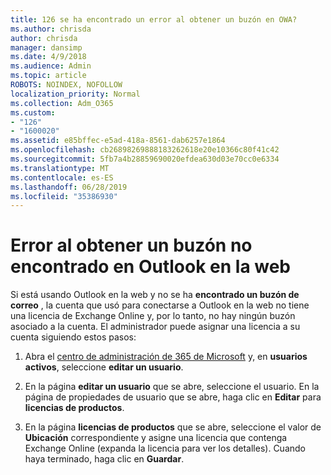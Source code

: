 ```yaml
---
title: 126 se ha encontrado un error al obtener un buzón en OWA?
ms.author: chrisda
author: chrisda
manager: dansimp
ms.date: 4/9/2018
ms.audience: Admin
ms.topic: article
ROBOTS: NOINDEX, NOFOLLOW
localization_priority: Normal
ms.collection: Adm_O365
ms.custom:
- "126"
- "1600020"
ms.assetid: e85bffec-e5ad-418a-8561-dab6257e1864
ms.openlocfilehash: cb26898269888183262618e20e10366c80f41c42
ms.sourcegitcommit: 5fb7a4b28859690020efdea630d03e70cc0e6334
ms.translationtype: MT
ms.contentlocale: es-ES
ms.lasthandoff: 06/28/2019
ms.locfileid: "35386930"
---
```

# <a name="getting-a-mailbox-not-found-error-in-outlook-on-the-web"></a>Error al obtener un buzón no encontrado en Outlook en la web

Si está usando Outlook en la web y no se ha **encontrado un buzón de correo** , la cuenta que usó para conectarse a Outlook en la web no tiene una licencia de Exchange Online y, por lo tanto, no hay ningún buzón asociado a la cuenta. El administrador puede asignar una licencia a su cuenta siguiendo estos pasos:

1. Abra el [centro de administración de 365 de Microsoft](https://portal.office.com/adminportal/home#/homepage) y, en **usuarios activos**, seleccione **editar un usuario**.

2. En la página **editar un usuario** que se abre, seleccione el usuario. En la página de propiedades de usuario que se abre, haga clic en **Editar** para **licencias de productos**.

3. En la página **licencias de productos** que se abre, seleccione el valor de **Ubicación** correspondiente y asigne una licencia que contenga Exchange Online (expanda la licencia para ver los detalles). Cuando haya terminado, haga clic en **Guardar**.
